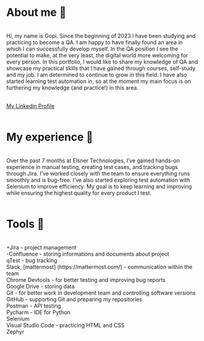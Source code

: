 <h1>About me 👋</h1><br>
Hi, my name is Gopi. Since the beginning of 2023 I have been studying and practicing to become a QA. I am happy to have finally found an area in which I can successfully develop myself.  In the QA position I see the potential to make, at the very least, the digital world more welcoming for every person. In this portfolio, I would like to share my knowledge of QA and showcase my practical skills that I have gained through courses, self-study and my job. I am determined to continue to grow in this field. I have also started learning test automation in, so at the moment my main focus is on furthering my knowledge (and practice!) in this area.<br>
<br>

[My Linkedin Profile](https://www.linkedin.com/in/gopi-gabani-b277a6225/)<br>
<br>
<h1>My experience 🏢</h1><br>
Over the past 7 months at Elsner Technologies, I’ve gained hands-on experience in manual testing, creating test cases, and tracking bugs through Jira. I’ve worked closely with the team to ensure everything runs smoothly and is bug-free. I’ve also started exploring test automation with Selenium to improve efficiency. My goal is to keep learning and improving while ensuring the highest quality for every product I test.<br>
<br>
<h1>Tools 🔧</h1><br>
+Jira - project management <br>
-Confluence - storing informations and documents about project <br>
qTest - bug tracking <br>
Slack, [mattermost] (https://mattermost.com/) - communication within the team <br>
Chrome Devtools - for better testing and improving bug reports <br>
Google Drive - storing data <br>
Git - for better work in development team and controlling software versions <br>
GitHub - supporting Git and preparing my repositories <br>
Postman - API testing <br>
Pycharm - IDE for Python <br>
Selenium <br>
Visual Studio Code - practicing HTML and CSS <br>
Zephyr <br>


